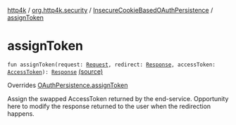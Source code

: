 [http4k](../../index.md) / [org.http4k.security](../index.md) / [InsecureCookieBasedOAuthPersistence](index.md) / [assignToken](./assign-token.md)

# assignToken

`fun assignToken(request: `[`Request`](../../org.http4k.core/-request/index.md)`, redirect: `[`Response`](../../org.http4k.core/-response/index.md)`, accessToken: `[`AccessToken`](../-access-token/index.md)`): `[`Response`](../../org.http4k.core/-response/index.md) [(source)](https://github.com/http4k/http4k/blob/master/http4k-security-oauth/src/main/kotlin/org/http4k/security/InsecureCookieBasedOAuthPersistence.kt#L32)

Overrides [OAuthPersistence.assignToken](../-o-auth-persistence/assign-token.md)

Assign the swapped AccessToken returned by the end-service. Opportunity here to modify the
response returned to the user when the redirection happens.

